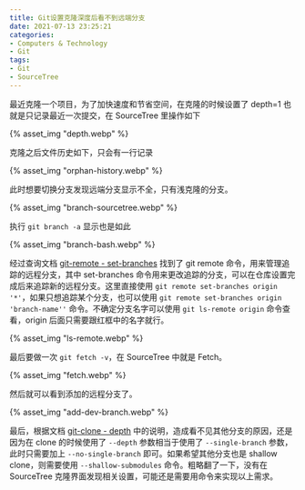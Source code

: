 ```yaml
---
title: Git设置克隆深度后看不到远端分支
date: 2021-07-13 23:25:21
categories:
- Computers & Technology
- Git 
tags:
- Git
- SourceTree
---
```


最近克隆一个项目，为了加快速度和节省空间，在克隆的时候设置了 depth=1 也就是只记录最近一次提交，在 SourceTree 里操作如下

{% asset_img "depth.webp" %}

克隆之后文件历史如下，只会有一行记录

<!--more-->

{% asset_img "orphan-history.webp" %}

此时想要切换分支发现远端分支显示不全，只有浅克隆的分支。

{% asset_img "branch-sourcetree.webp" %}

执行 `git branch -a` 显示也是如此

{% asset_img "branch-bash.webp" %}

经过查询文档 [git-remote - set-branches](https://git-scm.com/docs/git-remote#Documentation/git-remote.txt-emset-branchesem) 
找到了 git remote 命令，用来管理追踪的远程分支，其中 set-branches 命令用来更改追踪的分支，可以在仓库设置完成后来追踪新的远程分支。这里直接使用
`git remote set-branches origin '*'`，如果只想追踪某个分支，也可以使用 `git remote set-branches origin 'branch-name''` 
命令。不确定分支名字可以使用 `git ls-remote origin` 命令查看，origin 后面只需要跟红框中的名字就行。

{% asset_img "ls-remote.webp" %}

最后要做一次 `git fetch -v`，在 SourceTree 中就是 Fetch。

{% asset_img "fetch.webp" %}

然后就可以看到添加的远程分支了。

{% asset_img "add-dev-branch.webp" %}

最后，根据文档 [git-clone - depth](https://git-scm.com/docs/git-clone#Documentation/git-clone.txt---depthltdepthgt) 
中的说明，造成看不见其他分支的原因，还是因为在 clone 的时候使用了 `--depth` 参数相当于使用了 `--single-branch` 
参数，此时只需要加上 `--no-single-branch` 即可。如果希望其他分支也是 shallow clone，则需要使用 `--shallow-submodules` 
命令。粗略翻了一下，没有在 SourceTree 克隆界面发现相关设置，可能还是需要用命令来实现以上需求。
